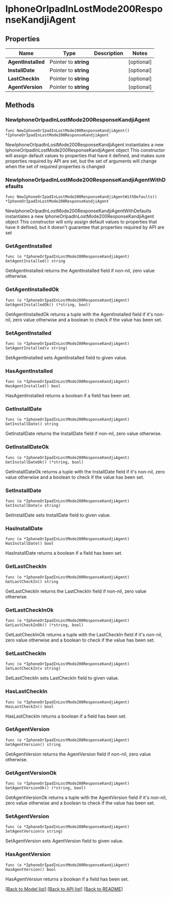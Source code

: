 # IphoneOrIpadInLostMode200ResponseKandjiAgent

## Properties

Name | Type | Description | Notes
------------ | ------------- | ------------- | -------------
**AgentInstalled** | Pointer to **string** |  | [optional] 
**InstallDate** | Pointer to **string** |  | [optional] 
**LastCheckIn** | Pointer to **string** |  | [optional] 
**AgentVersion** | Pointer to **string** |  | [optional] 

## Methods

### NewIphoneOrIpadInLostMode200ResponseKandjiAgent

`func NewIphoneOrIpadInLostMode200ResponseKandjiAgent() *IphoneOrIpadInLostMode200ResponseKandjiAgent`

NewIphoneOrIpadInLostMode200ResponseKandjiAgent instantiates a new IphoneOrIpadInLostMode200ResponseKandjiAgent object
This constructor will assign default values to properties that have it defined,
and makes sure properties required by API are set, but the set of arguments
will change when the set of required properties is changed

### NewIphoneOrIpadInLostMode200ResponseKandjiAgentWithDefaults

`func NewIphoneOrIpadInLostMode200ResponseKandjiAgentWithDefaults() *IphoneOrIpadInLostMode200ResponseKandjiAgent`

NewIphoneOrIpadInLostMode200ResponseKandjiAgentWithDefaults instantiates a new IphoneOrIpadInLostMode200ResponseKandjiAgent object
This constructor will only assign default values to properties that have it defined,
but it doesn't guarantee that properties required by API are set

### GetAgentInstalled

`func (o *IphoneOrIpadInLostMode200ResponseKandjiAgent) GetAgentInstalled() string`

GetAgentInstalled returns the AgentInstalled field if non-nil, zero value otherwise.

### GetAgentInstalledOk

`func (o *IphoneOrIpadInLostMode200ResponseKandjiAgent) GetAgentInstalledOk() (*string, bool)`

GetAgentInstalledOk returns a tuple with the AgentInstalled field if it's non-nil, zero value otherwise
and a boolean to check if the value has been set.

### SetAgentInstalled

`func (o *IphoneOrIpadInLostMode200ResponseKandjiAgent) SetAgentInstalled(v string)`

SetAgentInstalled sets AgentInstalled field to given value.

### HasAgentInstalled

`func (o *IphoneOrIpadInLostMode200ResponseKandjiAgent) HasAgentInstalled() bool`

HasAgentInstalled returns a boolean if a field has been set.

### GetInstallDate

`func (o *IphoneOrIpadInLostMode200ResponseKandjiAgent) GetInstallDate() string`

GetInstallDate returns the InstallDate field if non-nil, zero value otherwise.

### GetInstallDateOk

`func (o *IphoneOrIpadInLostMode200ResponseKandjiAgent) GetInstallDateOk() (*string, bool)`

GetInstallDateOk returns a tuple with the InstallDate field if it's non-nil, zero value otherwise
and a boolean to check if the value has been set.

### SetInstallDate

`func (o *IphoneOrIpadInLostMode200ResponseKandjiAgent) SetInstallDate(v string)`

SetInstallDate sets InstallDate field to given value.

### HasInstallDate

`func (o *IphoneOrIpadInLostMode200ResponseKandjiAgent) HasInstallDate() bool`

HasInstallDate returns a boolean if a field has been set.

### GetLastCheckIn

`func (o *IphoneOrIpadInLostMode200ResponseKandjiAgent) GetLastCheckIn() string`

GetLastCheckIn returns the LastCheckIn field if non-nil, zero value otherwise.

### GetLastCheckInOk

`func (o *IphoneOrIpadInLostMode200ResponseKandjiAgent) GetLastCheckInOk() (*string, bool)`

GetLastCheckInOk returns a tuple with the LastCheckIn field if it's non-nil, zero value otherwise
and a boolean to check if the value has been set.

### SetLastCheckIn

`func (o *IphoneOrIpadInLostMode200ResponseKandjiAgent) SetLastCheckIn(v string)`

SetLastCheckIn sets LastCheckIn field to given value.

### HasLastCheckIn

`func (o *IphoneOrIpadInLostMode200ResponseKandjiAgent) HasLastCheckIn() bool`

HasLastCheckIn returns a boolean if a field has been set.

### GetAgentVersion

`func (o *IphoneOrIpadInLostMode200ResponseKandjiAgent) GetAgentVersion() string`

GetAgentVersion returns the AgentVersion field if non-nil, zero value otherwise.

### GetAgentVersionOk

`func (o *IphoneOrIpadInLostMode200ResponseKandjiAgent) GetAgentVersionOk() (*string, bool)`

GetAgentVersionOk returns a tuple with the AgentVersion field if it's non-nil, zero value otherwise
and a boolean to check if the value has been set.

### SetAgentVersion

`func (o *IphoneOrIpadInLostMode200ResponseKandjiAgent) SetAgentVersion(v string)`

SetAgentVersion sets AgentVersion field to given value.

### HasAgentVersion

`func (o *IphoneOrIpadInLostMode200ResponseKandjiAgent) HasAgentVersion() bool`

HasAgentVersion returns a boolean if a field has been set.


[[Back to Model list]](../README.md#documentation-for-models) [[Back to API list]](../README.md#documentation-for-api-endpoints) [[Back to README]](../README.md)


